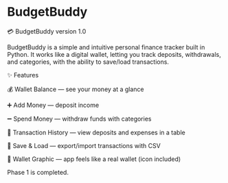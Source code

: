# BudgetBuddy

💳 BudgetBuddy version 1.0

BudgetBuddy is a simple and intuitive personal finance tracker built in Python.
It works like a digital wallet, letting you track deposits, withdrawals, and categories, with the ability to save/load transactions.

✨ Features

💰 Wallet Balance — see your money at a glance

➕ Add Money — deposit income

➖ Spend Money — withdraw funds with categories

📜 Transaction History — view deposits and expenses in a table

💾 Save & Load — export/import transactions with CSV

🎨 Wallet Graphic — app feels like a real wallet (icon included)

Phase 1 is completed.


